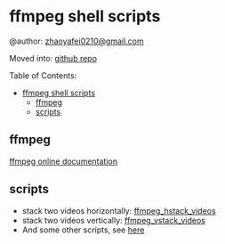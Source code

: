 # ffmpeg shell scripts

@author: zhaoyafei0210@gmail.com

Moved into: [github repo](https://github.com/walkoncross/ffmpeg-python-tools)

Table of Contents:
- [ffmpeg shell scripts](#ffmpeg-shell-scripts)
  - [ffmpeg](#ffmpeg)
  - [scripts](#scripts)
  
## ffmpeg
[ffmpeg online documentation](http://ffmpeg.org/documentation.html)

## scripts
- stack two videos horizontally: [ffmpeg_hstack_videos](./ffmpeg_hstack_videos.sh)
- stack two videos vertically: [ffmpeg_vstack_videos](./ffmpeg_vstack_videos.sh)
- And some other scripts, see [here](./)
